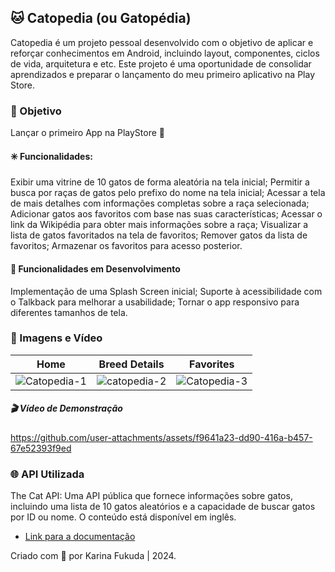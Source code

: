 ## 🐱 Catopedia (ou Gatopédia)

Catopedia é um projeto pessoal desenvolvido com o objetivo de aplicar e reforçar conhecimentos em Android, incluindo layout, componentes, ciclos de vida, arquitetura e etc. Este projeto é uma oportunidade de consolidar aprendizados e preparar o lançamento do meu primeiro aplicativo na Play Store.

### 🎯 Objetivo

Lançar o primeiro App na PlayStore 🥳

#### ✳️ Funcionalidades:

Exibir uma vitrine de 10 gatos de forma aleatória na tela inicial;
Permitir a busca por raças de gatos pelo prefixo do nome na tela inicial;
Acessar a tela de mais detalhes com informações completas sobre a raça selecionada;
Adicionar gatos aos favoritos com base nas suas características;
Acessar o link da Wikipédia para obter mais informações sobre a raça;
Visualizar a lista de gatos favoritados na tela de favoritos;
Remover gatos da lista de favoritos;
Armazenar os favoritos para acesso posterior.

#### 🧰 Funcionalidades em Desenvolvimento

Implementação de uma Splash Screen inicial;
Suporte à acessibilidade com o Talkback para melhorar a usabilidade;
Tornar o app responsivo para diferentes tamanhos de tela.

### 📸 Imagens e Vídeo

| Home | Breed Details | Favorites |
|----|----|----|
|![Catopedia-1](https://github.com/user-attachments/assets/5056b63c-dcd8-4512-976b-19881c34f2a0)|![catopedia-2](https://github.com/user-attachments/assets/a71892c7-3153-4e86-8844-6ae4dfce600f)|![Catopedia-3](https://github.com/user-attachments/assets/6b05340b-eace-46e8-9517-1ad4081795f6)|

##### 🎬 Vídeo de Demonstração

https://github.com/user-attachments/assets/f9641a23-dd90-416a-b457-67e52393f9ed

### 🌐 API Utilizada

The Cat API: Uma API pública que fornece informações sobre gatos, incluindo uma lista de 10 gatos aleatórios e a capacidade de buscar gatos por ID ou nome. O conteúdo está disponível em inglês.

- [Link para a documentação](https://developers.thecatapi.com/view-account/ylX4blBYT9FaoVd6OhvR?report=FJkYOq9tW)

Criado com 🤎 por Karina Fukuda | 2024.
